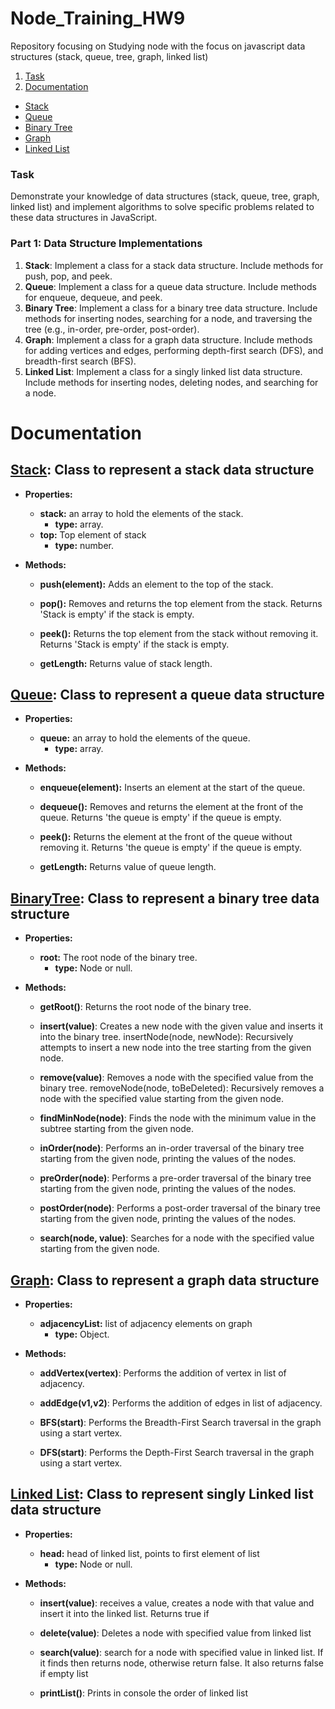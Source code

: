 # Node_Training_HW9
Repository focusing on Studying node with the focus on javascript data structures (stack, queue, tree, graph, linked list)

1. [Task](#task)
2. [Documentation](#documentation)
  - [Stack](#stack-class-to-represent-a-stack-data-structure)
  - [Queue](#queue-class-to-represent-a-queue-data-structure)
  - [Binary Tree](#binarytree-class-to-represent-a-binary-tree-data-structure)
  - [Graph](#graph-class-to-represent-a-graph-data-structure)
  - [Linked List](#linked-list-class-to-represent-singly-linked-list-data-structure)


### Task

Demonstrate your knowledge of data structures (stack, queue, tree, graph, linked list) and implement algorithms to solve specific problems related to these data structures in JavaScript.

### **Part 1: Data Structure Implementations**

1. **Stack**: Implement a class for a stack data structure. Include methods for push, pop, and peek.
2. **Queue**: Implement a class for a queue data structure. Include methods for enqueue, dequeue, and peek.
3. **Binary Tree**: Implement a class for a binary tree data structure. Include methods for inserting nodes, searching for a node, and traversing the tree (e.g., in-order, pre-order, post-order).
4. **Graph**: Implement a class for a graph data structure. Include methods for adding vertices and edges, performing depth-first search (DFS), and breadth-first search (BFS).
5. **Linked List**: Implement a class for a singly linked list data structure. Include methods for inserting nodes, deleting nodes, and searching for a node.

# Documentation

## [Stack](./data_structures/Stack.js): Class to represent a stack data structure
- **Properties:**
  - **stack:** an array to hold the elements of the stack.
    - **type:** array.
  - **top:** Top element of stack
    - **type:** number.

- **Methods:**
  - **push(element):** Adds an element to the top of the stack.

  - **pop():** Removes and returns the top element from the stack. Returns 'Stack is empty' if the stack is empty.

  - **peek():** Returns the top element from the stack without removing it. Returns 'Stack is empty' if the stack is empty.

  - **getLength:** Returns value of stack length.


## [Queue](./data_structures/Queue.js): Class to represent a queue data structure
- **Properties:**
  - **queue:** an array to hold the elements of the queue.
    - **type:** array.

- **Methods:**
  - **enqueue(element):** Inserts an element at the start of the queue.

  - **dequeue():** Removes and returns the element at the front of the queue. Returns 'the queue is empty' if the queue is empty.

  - **peek():** Returns the element at the front of the queue without removing it. Returns 'the queue is empty' if the queue is empty.

  - **getLength:** Returns value of queue length.

## [BinaryTree](./data_structures/BTree.js): Class to represent a binary tree data structure
- **Properties:**
  - **root:** The root node of the binary tree.
    - **type:** Node or null.
- **Methods:**

  - **getRoot()**: Returns the root node of the binary tree.

  - **insert(value)**: Creates a new node with the given value and inserts it into the binary tree.
  insertNode(node, newNode): Recursively attempts to insert a new node into the tree starting from the given node.

  - **remove(value)**: Removes a node with the specified value from the binary tree.
  removeNode(node, toBeDeleted): Recursively removes a node with the specified value starting from the given node.

  - **findMinNode(node)**: Finds the node with the minimum value in the subtree starting from the given node.

  - **inOrder(node)**: Performs an in-order traversal of the binary tree starting from the given node, printing the values of the nodes.

  - **preOrder(node)**: Performs a pre-order traversal of the binary tree starting from the given node, printing the values of the nodes.

  - **postOrder(node)**: Performs a post-order traversal of the binary tree starting from the given node, printing the values of the nodes.

  - **search(node, value)**: Searches for a node with the specified value starting from the given node.

## [Graph](./data_structures/Graph.js): Class to represent a graph data structure

- **Properties:**
  - **adjacencyList:** list of adjacency elements on graph
    - **type:** Object.

- **Methods:**
  - **addVertex(vertex)**: Performs the addition of vertex in list of adjacency.

  - **addEdge(v1,v2)**: Performs the addition of edges in list of adjacency.

  - **BFS(start)**: Performs the Breadth-First Search traversal in the graph using a start vertex.

  - **DFS(start)**: Performs the Depth-First Search traversal in the graph using a start vertex.

## [Linked List](./data_structures/linkedList.js): Class to represent singly Linked list data structure

- **Properties:**
  - **head:** head of linked list, points to first element of list
    - **type:** Node or null.

- **Methods:**
  - **insert(value)**: receives a value, creates a node with that value and insert it into the linked list. Returns true if 

  - **delete(value)**: Deletes a node with specified value from linked list

  - **search(value)**: search for a node with specified value in linked list. If it finds then returns node, otherwise return false. It also returns false if empty list

  - **printList()**: Prints in console the order of linked list
  